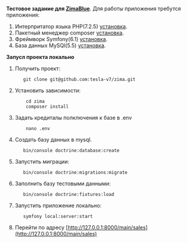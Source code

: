 **Тестовое задание для [ZimaBlue](https://www.youtube.com/watch?v=PbQiEoNEApY)**.
Для работы приложения требутся приложения:

1. Интерпритатор языка PHP(7.2.5) [установка](https://www.php.net/manual/ru/install.php).
1. Пакетный менеджер composer [установка](https://getcomposer.org/download/).
1. Фреймворк Symfony(6.1) [установка](https://symfony.com/doc/current/setup.html).
1. База данных MySQl(5.5) [установка](https://dev.mysql.com/downloads/mysql/).
   
**Запусл проекта локально**
1. Получить проект: 
    ```
       git clone git@github.com:tesla-v7/zima.git
    ```
1. Установить зависимости:
    ```
        cd zima
        composer install
    ```
1. Задать кредиталы полключения к базе в .env
    ```
        nano .env
    ```
1. Создать базу данных в mysql.
    ```
       bin/console doctrine:database:create
    ```
1. Запустить миграции:
    ```
       bin/console doctrine:migrations:migrate
    ```
1. Заполнить базу тестовыми данными:
    ```
       bin/console doctrine:fixtures:load
    ```
1. Запустить приложение локально:
    ```
       symfony local:server:start
    ```
1. Перейти по адресу [http://127.0.0.1:8000/main/sales](http://127.0.0.1:8000/main/sales)
